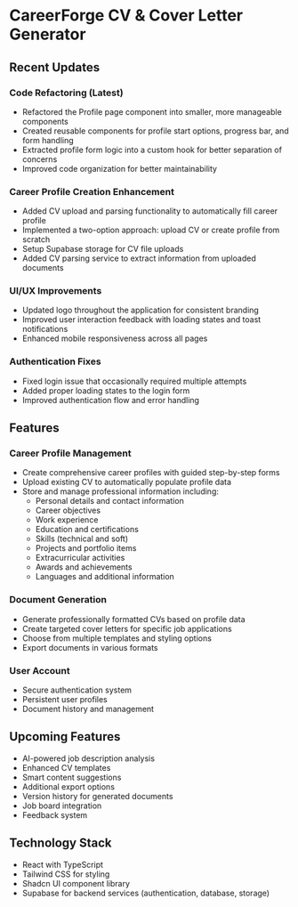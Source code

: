
# CareerForge CV & Cover Letter Generator

## Recent Updates

### Code Refactoring (Latest)
- Refactored the Profile page component into smaller, more manageable components
- Created reusable components for profile start options, progress bar, and form handling
- Extracted profile form logic into a custom hook for better separation of concerns
- Improved code organization for better maintainability

### Career Profile Creation Enhancement
- Added CV upload and parsing functionality to automatically fill career profile
- Implemented a two-option approach: upload CV or create profile from scratch
- Setup Supabase storage for CV file uploads
- Added CV parsing service to extract information from uploaded documents

### UI/UX Improvements
- Updated logo throughout the application for consistent branding
- Improved user interaction feedback with loading states and toast notifications
- Enhanced mobile responsiveness across all pages

### Authentication Fixes
- Fixed login issue that occasionally required multiple attempts
- Added proper loading states to the login form
- Improved authentication flow and error handling

## Features

### Career Profile Management
- Create comprehensive career profiles with guided step-by-step forms
- Upload existing CV to automatically populate profile data
- Store and manage professional information including:
  - Personal details and contact information
  - Career objectives
  - Work experience
  - Education and certifications
  - Skills (technical and soft)
  - Projects and portfolio items
  - Extracurricular activities
  - Awards and achievements
  - Languages and additional information

### Document Generation
- Generate professionally formatted CVs based on profile data
- Create targeted cover letters for specific job applications
- Choose from multiple templates and styling options
- Export documents in various formats

### User Account
- Secure authentication system
- Persistent user profiles
- Document history and management

## Upcoming Features
- AI-powered job description analysis
- Enhanced CV templates
- Smart content suggestions
- Additional export options
- Version history for generated documents
- Job board integration
- Feedback system

## Technology Stack
- React with TypeScript
- Tailwind CSS for styling
- Shadcn UI component library
- Supabase for backend services (authentication, database, storage)
